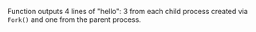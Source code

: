 Function outputs 4 lines of "hello": 3 from each child process created via `Fork()`
and one from the parent process.
